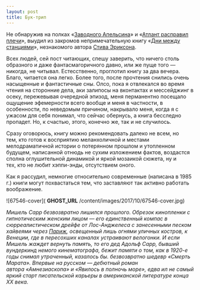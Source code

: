 ```yaml
---
layout: post
title: Бук-трип
---
```


Не обнаружив на полках «[Заводного Апельсина](http://ru.wikipedia.org/wiki/%D0%97%D0%B0%D0%B2%D0%BE%D0%B4%D0%BD%D0%BE%D0%B9_%D0%B0%D0%BF%D0%B5%D0%BB%D1%8C%D1%81%D0%B8%D0%BD)» и «[Атлант расправил плечи](http://ru.wikipedia.org/wiki/%D0%90%D1%82%D0%BB%D0%B0%D0%BD%D1%82_%D1%80%D0%B0%D1%81%D0%BF%D1%80%D0%B0%D0%B2%D0%B8%D0%BB_%D0%BF%D0%BB%D0%B5%D1%87%D0%B8)»,&nbsp;выудил из закромов непримечательную книгу «[Дни между станциями](http://www.labirint.ru/reviews/goods/130980/)», незнакомого автора [Стива Эриксона](http://ru.wikipedia.org/wiki/%D0%AD%D1%80%D0%B8%D0%BA%D1%81%D0%BE%D0%BD,_%D0%A1%D1%82%D0%B8%D0%B2).

Всех людей,&nbsp;сей пост читающих, спешу заверить,&nbsp;что ничего столь образного и даже фантасмагоричного давно,&nbsp;или же пуще того — никогда,&nbsp;не читывал. Естесственно,&nbsp;проглотил книгу за два вечера. Благо,&nbsp;читается она легко. Более того,&nbsp;после прочтения снились очень насыщенные и фантастичные сны. Олсо, пока я отвлекался во время чтения на сторонние дела,&nbsp;аки залипосы на вконтактах и мессейджинг в осеку,&nbsp;пережевывая очередной эпизод, меня перманентно посещало ощущение эфемерности всего вообще и меня в частности, в особенности,&nbsp;по неведомым причином,&nbsp;накрывало меня,&nbsp;когда я с ужасом для себя понимал,&nbsp;что сейчас обернусь,&nbsp;а книга бесследно пропадет. Но,&nbsp;к счастью,&nbsp;этого,&nbsp;конечно же,&nbsp;так и не случилось.

Сразу оговорюсь,&nbsp;книгу можно рекомендовать далеко не всем, но тем,&nbsp;кто готов к восприятию меланхоличной и местами мелодраматичной истории о потерянном прошлом и утопленном будущем, написанной отнюдь не сухим изложением фактов, воздастся сполна оглушительной динамикой и яркой мозаикой сюжета,&nbsp;ну и тех,&nbsp;кто не любит хэппи-энды,&nbsp;отсутствием оного.

Как я рассудил,&nbsp;немногие относительно современные (написана в 1985 г.) книги могут похвастаться тем,&nbsp;что заставляют так активно работать воображение.

![67546-cover]( __GHOST_URL__ /content/images/2017/10/67546-cover.jpg)

_Мишель Сарр безвозвратно лишился прошлого. Обрезок кинопленки с гипнотическим женским лицом — его единственный компас в сюрреалистическом дрейфе от Лос-Анджелеса с занесенными песком хайвеями через [Париж](http://www.labirint-shop.ru/books/183626/), освещенный лишь огнями уличных костров, к Венеции, где в пересохших каналах устраивают велогонки. И если Мишель жаждет вернуть память, то его дед Адольф Сарр, бывший вундеркинд немого кинематографа, бежит памяти о том, как в 1920-е годы снимал утраченный, казалось бы. безвозвратно шедевр «Смерть Марата». Впервые на русском — дебютный роман автора&nbsp;«Амнезиаскопа» и «Явилось в полночь море», едва ил не самый яркий старт писательской карьеры в американской литературе конца XX века._

<!--kg-card-end: markdown-->